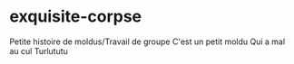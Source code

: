 # exquisite-corpse
Petite histoire de moldus/Travail de groupe
C'est un petit moldu
Qui a mal au cul
Turlututu
